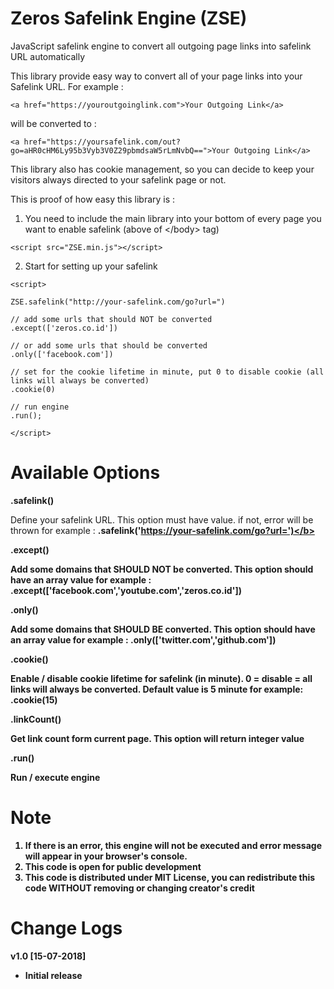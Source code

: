 # Zeros Safelink Engine (ZSE)
JavaScript safelink engine to convert all outgoing page links into safelink URL automatically

This library provide easy way to convert all of your page links into your Safelink URL. For example :

<pre><code>&#x3C;a href=&#x22;https://youroutgoinglink.com&#x22;&#x3E;Your Outgoing Link&#x3C;/a&#x3E;</code></pre>

will be converted to :

<pre><code>&#x3C;a href=&#x22;https://yoursafelink.com/out?go=aHR0cHM6Ly95b3Vyb3V0Z29pbmdsaW5rLmNvbQ==&#x22;&#x3E;Your Outgoing Link&#x3C;/a&#x3E;</code></pre>

This library also has cookie management, so you can decide to keep your visitors always directed to your safelink page or not.

This is proof of how easy this library is :

1. You need to include the main library into your bottom of every page you want to enable safelink (above of &lt;/body&gt; tag)
<pre><code>&#x3C;script src=&#x22;ZSE.min.js&#x22;&#x3E;&#x3C;/script&#x3E;</code></pre>

2. Start for setting up your safelink

<pre><code>&#x3C;script&#x3E;

ZSE.safelink(&#x22;http://your-safelink.com/go?url=&#x22;)

// add some urls that should NOT be converted
.except(['zeros.co.id'])

// or add some urls that should be converted
.only(['facebook.com'])

// set for the cookie lifetime in minute, put 0 to disable cookie (all links will always be converted)
.cookie(0)

// run engine
.run();

&#x3C;/script&#x3E;
</code></pre>

# Available Options

<b>.safelink()</b>

Define your safelink URL. This option must have value. if not, error will be thrown for example :
<b>.safelink('https://your-safelink.com/go?url=')</b>

<b>.except()</b>

Add some domains that SHOULD NOT be converted. This option should have an array value for example :
<b>.except(['facebook.com','youtube.com','zeros.co.id'])</b>

<b>.only()</b>

Add some domains that SHOULD BE converted. This option should have an array value for example :
<b>.only(['twitter.com','github.com'])</b>

<b>.cookie()</b>

Enable / disable cookie lifetime for safelink (in minute). 0 = disable = all links will always be converted. Default value is <b>5</b> minute for example:
<b>.cookie(15)</b>

<b>.linkCount()</b>

Get link count form current page. This option will return integer value

<b>.run()</b>

Run / execute engine


# Note

1. If there is an error, this engine will not be executed and error message will appear in your browser's console.
2. This code is open for public development
3. This code is distributed under MIT License, you can redistribute this code WITHOUT removing or changing creator's credit


# Change Logs

v1.0 [15-07-2018]
- Initial release
